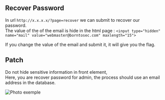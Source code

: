 ## Recover Password 
In url ```http://x.x.x.x/?page=recover``` we can submit to recover our password.   
The value of the of the email is hide in the html page : 
```<input type="hidden" name="mail" value="webmaster@borntosec.com" maxlength="15">```

If you change the value of the email and submit it, it will give you the flag.

## Patch
Do not hide sensitive information in front element,   
Here, you are recover password for admin, the process should use an email address in the database. 


![Photo exemple](Ressources/Flag1.png)